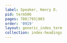 ```yaml
---
label: Speaker, Henry D.
pid: term506
pages: 780|793|803
order: '0919'
layout: generic_index_term
collection: index-headings
---
```

